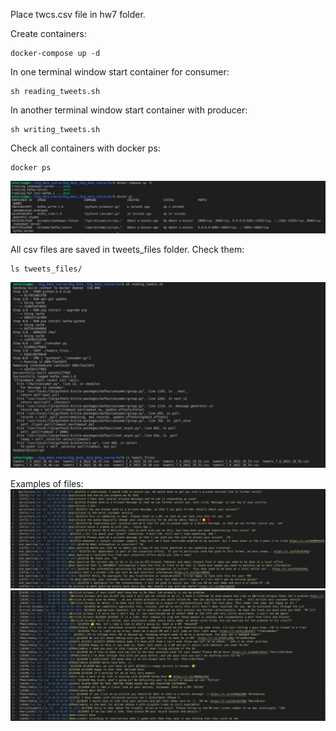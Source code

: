 Place twcs.csv file in hw7 folder.  

Create containers:

```
docker-compose up -d
```

In one terminal window start container for consumer:
```
sh reading_tweets.sh 
```

In another terminal window start container with producer:
```
sh writing_tweets.sh 
```

Check all containers with docker ps:
```
docker ps
```
![alt text](https://github.com/lero4kaa/big_data_course/blob/master/hw7/screenshots/containers.jpg?raw=true)

All csv files are saved in tweets_files folder. Check them:

```
ls tweets_files/
```
![alt text](https://github.com/lero4kaa/big_data_course/blob/master/hw7/screenshots/list_of_created_files.jpg?raw=true)

Examples of files:
![alt text](https://github.com/lero4kaa/big_data_course/blob/master/hw7/screenshots/csv1.jpg?raw=true)
![alt text](https://github.com/lero4kaa/big_data_course/blob/master/hw7/screenshots/csv2.jpg?raw=true)

